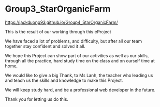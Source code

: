 # Group3_StarOrganicFarm
https://jackduong93.github.io/Group4_StarOrganicFarm/

This is the result of our working through this eProject

We have faced a lot of problems, and difficulty, but after all our team together stay confident and solved it all.

We hope this Project can show part of our activities as well as our skills, through all the practice, hard study time on the class and on ourself time at home.

We would like to give a big Thank, to Ms Lanh, the teacher who leading us and teach us the skills and knowledge to make this Project.

We will keep study hard, and be a professional web developer in the future.

Thank you for letting us do this.
